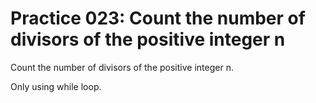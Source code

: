 # Practice 023: Count the number of divisors of the positive integer n

Count the number of divisors of the positive integer n.

Only using while loop.
